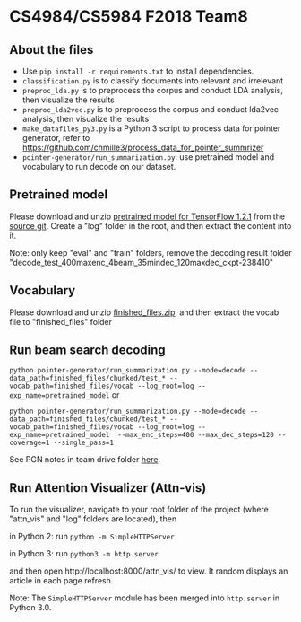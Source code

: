 # CS4984/CS5984 F2018 Team8

## About the files
- Use `pip install -r requirements.txt` to install dependencies.
- `classification.py` is to classify documents into relevant and irrelevant
- `preproc_lda.py` is to preprocess the corpus and conduct LDA analysis, then visualize the results
- `preproc_lda2vec.py` is to preprocess the corpus and conduct lda2vec analysis, then visualize the results
- `make_datafiles_py3.py` is a Python 3 script to process data for pointer generator, refer to https://github.com/chmille3/process_data_for_pointer_summrizer
- `pointer-generator/run_summarization.py`: use pretrained model and vocabulary to run decode on our dataset.

## Pretrained model
Please download and unzip [pretrained model for TensorFlow 1.2.1](https://drive.google.com/file/d/0B7pQmm-OfDv7ZUhHZm9ZWEZidDg/view) from the [source git](https://github.com/abisee/pointer-generator). Create a "log" folder in the root, and then extract the content into it.

Note: only keep "eval" and "train" folders, remove the decoding result folder "decode_test_400maxenc_4beam_35mindec_120maxdec_ckpt-238410"

## Vocabulary
Please download and unzip [finished_files.zip](https://drive.google.com/uc?id=0BzQ6rtO2VN95a0c3TlZCWkl3aU0&export=download), and then extract the vocab file to "finished_files" folder


## Run beam search decoding
`python pointer-generator/run_summarization.py --mode=decode --data_path=finished_files/chunked/test_* --vocab_path=finished_files/vocab --log_root=log --exp_name=pretrained_model` or

`python pointer-generator/run_summarization.py --mode=decode --data_path=finished_files/chunked/test_* --vocab_path=finished_files/vocab --log_root=log --exp_name=pretrained_model  --max_enc_steps=400 --max_dec_steps=120 --coverage=1 --single_pass=1`

See PGN notes in team drive folder [here](https://docs.google.com/document/d/1NBGj4VNMaDFwaC9hH2kEocSUTVGJ_36x6D7ckX08EXU/).

## Run Attention Visualizer (Attn-vis)
To run the visualizer, navigate to your root folder of the project (where "attn_vis" and "log" folders are located), then

in Python 2: run `python -m SimpleHTTPServer`

in Python 3: run `python3 -m http.server`

and then open http://localhost:8000/attn_vis/ to view. It random displays an article in each page refresh.

Note: The `SimpleHTTPServer` module has been merged into `http.server` in Python 3.0.
